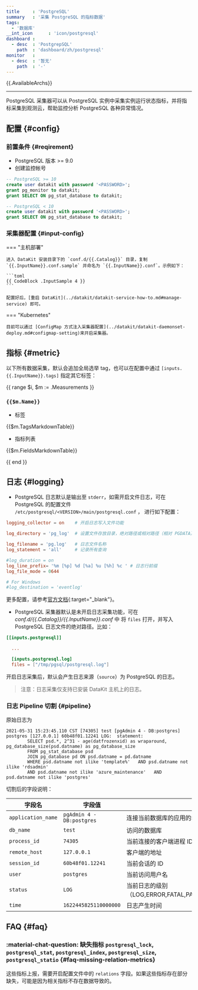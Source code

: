 ```yaml
---
title     : 'PostgreSQL'
summary   : '采集 PostgreSQL 的指标数据'
tags:
  - '数据库'
__int_icon      : 'icon/postgresql'
dashboard :
  - desc  : 'PostgrepSQL'
    path  : 'dashboard/zh/postgresql'
monitor   :
  - desc  : '暂无'
    path  : '-'
---
```


{{.AvailableArchs}}

---

PostgreSQL 采集器可以从 PostgreSQL 实例中采集实例运行状态指标，并将指标采集到观测云，帮助监控分析 PostgreSQL 各种异常情况。

## 配置 {#config}

### 前置条件 {#reqirement}

- PostgreSQL 版本 >= 9.0
- 创建监控帐号

```sql
-- PostgreSQL >= 10
create user datakit with password '<PASSWORD>';
grant pg_monitor to datakit;
grant SELECT ON pg_stat_database to datakit;

-- PostgreSQL < 10
create user datakit with password '<PASSWORD>';
grant SELECT ON pg_stat_database to datakit;
```

### 采集器配置 {#input-config}

<!-- markdownlint-disable MD046 -->
=== "主机部署"

    进入 DataKit 安装目录下的 `conf.d/{{.Catalog}}` 目录，复制 `{{.InputName}}.conf.sample` 并命名为 `{{.InputName}}.conf`。示例如下：

    ```toml
    {{ CodeBlock .InputSample 4 }}
    ```

    配置好后，[重启 DataKit](../datakit/datakit-service-how-to.md#manage-service) 即可。

=== "Kubernetes"

    目前可以通过 [ConfigMap 方式注入采集器配置](../datakit/datakit-daemonset-deploy.md#configmap-setting)来开启采集器。
<!-- markdownlint-enable -->

## 指标 {#metric}

以下所有数据采集，默认会追加全局选举 tag，也可以在配置中通过 `[inputs.{{.InputName}}.tags]` 指定其它标签：

{{ range $i, $m := .Measurements }}

### `{{$m.Name}}`

- 标签

{{$m.TagsMarkdownTable}}

- 指标列表

{{$m.FieldsMarkdownTable}}

{{ end }}

## 日志 {#logging}

- PostgreSQL 日志默认是输出至 `stderr`，如需开启文件日志，可在 PostgreSQL 的配置文件 `/etc/postgresql/<VERSION>/main/postgresql.conf` ， 进行如下配置：

```toml
logging_collector = on    # 开启日志写入文件功能

log_directory = 'pg_log'  # 设置文件存放目录，绝对路径或相对路径（相对 PGDATA）

log_filename = 'pg.log'   # 日志文件名称
log_statement = 'all'     # 记录所有查询

#log_duration = on
log_line_prefix= '%m [%p] %d [%a] %u [%h] %c ' # 日志行前缀
log_file_mode = 0644

# For Windows
#log_destination = 'eventlog'
```

更多配置，请参考[官方文档](https://www.postgresql.org/docs/11/runtime-config-logging.html){:target="_blank"}。

- PostgreSQL 采集器默认是未开启日志采集功能，可在 *conf.d/{{.Catalog}}/{{.InputName}}.conf* 中 将 `files` 打开，并写入 PostgreSQL 日志文件的绝对路径。比如：

```toml
[[inputs.postgresql]]

  ...

  [inputs.postgresql.log]
  files = ["/tmp/pgsql/postgresql.log"]
```

开启日志采集后，默认会产生日志来源（`source`）为 PostgreSQL 的日志。

> 注意：日志采集仅支持已安装 DataKit 主机上的日志。

### 日志 Pipeline 切割 {#pipeline}

原始日志为

``` log
2021-05-31 15:23:45.110 CST [74305] test [pgAdmin 4 - DB:postgres] postgres [127.0.0.1] 60b48f01.12241 LOG:  statement:
        SELECT psd.*, 2^31 - age(datfrozenxid) as wraparound, pg_database_size(psd.datname) as pg_database_size
        FROM pg_stat_database psd
        JOIN pg_database pd ON psd.datname = pd.datname
        WHERE psd.datname not ilike 'template%'   AND psd.datname not ilike 'rdsadmin'
        AND psd.datname not ilike 'azure_maintenance'   AND psd.datname not ilike 'postgres'
```

切割后的字段说明：

| 字段名             | 字段值                    | 说明                                                        |
| ---                | ---                       | ---                                                         |
| `application_name` | `pgAdmin 4 - DB:postgres` | 连接当前数据库的应用的名称                                  |
| `db_name`          | `test`                    | 访问的数据库                                                |
| `process_id`       | `74305`                   | 当前连接的客户端进程 ID                                     |
| `remote_host`      | `127.0.0.1`               | 客户端的地址                                                |
| `session_id`       | `60b48f01.12241`          | 当前会话的 ID                                               |
| `user`             | `postgres`                | 当前访问用户名                                              |
| `status`           | `LOG`                     | 当前日志的级别（LOG,ERROR,FATAL,PANIC,WARNING,NOTICE,INFO） |
| `time`             | `1622445825110000000`     | 日志产生时间                                                |

## FAQ {#faq}

<!-- markdownlint-disable MD013 -->
### :material-chat-question: 缺失指标 `postgresql_lock`, `postgresql_stat`, `postgresql_index`, `postgresql_size`, `postgresql_statio` {#faq-missing-relation-metrics}

这些指标上报，需要开启配置文件中的 `relations` 字段。如果这些指标存在部分缺失，可能是因为相关指标不存在数据导致的。

<!-- markdownlint-enable -->
